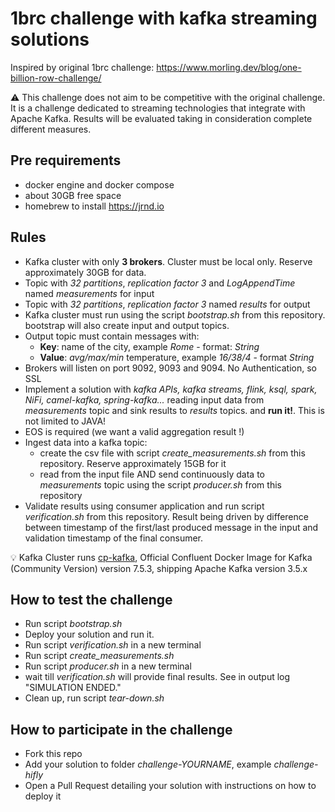 # 1brc challenge with kafka streaming solutions

Inspired by original 1brc challenge:
https://www.morling.dev/blog/one-billion-row-challenge/

⚠️ This challenge does not aim to be competitive with the original challenge. It is a challenge dedicated to streaming technologies that integrate with Apache Kafka. Results will be evaluated taking in consideration complete different measures.

## Pre requirements

- docker engine and docker compose
- about 30GB free space
- homebrew to install https://jrnd.io


## Rules

- Kafka cluster with only **3 brokers**. Cluster must be local only. Reserve approximately 30GB for data.
- Topic with _32 partitions_, _replication factor 3_ and _LogAppendTime_ named _measurements_ for input
- Topic with _32 partitions_, _replication factor 3_ named _results_ for output
- Kafka cluster must run using the script _bootstrap.sh_ from this repository. bootstrap will also create input and output topics.
- Output topic must contain messages with:
  - **Key**: name of the city, example _Rome_ - format: _String_
  - **Value**: _avg/max/min_ temperature, example _16/38/4_ - format _String_
- Brokers will listen on port 9092, 9093 and 9094. No Authentication, so SSL
- Implement a solution with _kafka APIs, kafka streams, flink, ksql, spark, NiFi, camel-kafka, spring-kafka..._ reading input data from _measurements_ topic and sink results to _results_ topics. and **run it!**. This is not limited to JAVA!
- EOS is required (we want a valid aggregation result !)
- Ingest data into a kafka topic:
    - create the csv file with script _create_measurements.sh_ from this repository. Reserve approximately 15GB for it
    - read from the input file AND send continuously data to _measurements_ topic using the script _producer.sh_ from this repository
- Validate results using consumer application and run script _verification.sh_ from this repository. Result being driven by difference between timestamp of the first/last produced message in the input and validation timestamp of the final consumer.

💡 Kafka Cluster runs [cp-kafka](https://hub.docker.com/r/confluentinc/cp-kafka), Official Confluent Docker Image for Kafka (Community Version) version 7.5.3, shipping Apache Kafka version 3.5.x

## How to test the challenge

 - Run script _bootstrap.sh_
 - Deploy your solution and run it.
 - Run script _verification.sh_ in a new terminal
 - Run script _create_measurements.sh_
 - Run script _producer.sh_ in a new terminal
 - wait till _verification.sh_ will provide final results. See in output log "SIMULATION ENDED."
 - Clean up, run script _tear-down.sh_

## How to participate in the challenge

- Fork this repo
- Add your solution to folder _challenge-YOURNAME_, example _challenge-hifly_
- Open a Pull Request detailing your solution with instructions on how to deploy it
